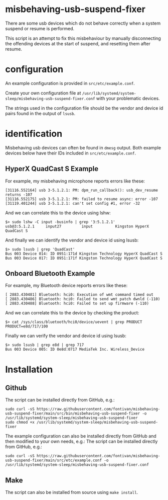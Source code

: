 # misbehaving-usb-suspend-fixer

There are some usb devices which do not behave correctly when a system suspend or resume is performed.

This script is an attempt to fix this misbehaviour by manually disconnecting the offending devices at the start of suspend, and resetting them after resume.

# configuration

An example configuration is provided in `src/etc/example.conf`.

Create your own configuration file at `/usr/lib/systemd/system-sleep/misbehaving-usb-suspend-fixer.conf` with your problematic devices.

The strings used in the configuration file should be the vendor and device id pairs found in the output of `lsusb`.

# identification

Misbehaving usb devices can often be found in `dmesg` output. Both example devices below have their IDs included in `src/etc/example.conf`.

## HyperX QuadCast S Example

For example, my misbehaving microphone reports errors like these:
```
[31116.552164] usb 3-5.1.2.1: PM: dpm_run_callback(): usb_dev_resume returns -107
[31116.552175] usb 3-5.1.2.1: PM: failed to resume async: error -107
[31119.401244] usb 3-5.1.2.1: can't set config #1, error -32
```

And we can correlate this to the device using lshw:
```
$> sudo lshw -C input -businfo | grep '3:5.1.2.1'
usb@3:5.1.2.1     input27         input          Kingston HyperX QuadCast S
```

And finally we can identify the vendor and device id using lsusb:
```
$> sudo lsusb | grep 'QuadCast'
Bus 003 Device 014: ID 0951:171d Kingston Technology HyperX QuadCast S
Bus 003 Device 017: ID 0951:171f Kingston Technology HyperX QuadCast S
```

## Onboard Bluetooth Example

For example, my Bluetooth device reports errors like these:
```
[ 2883.430481] Bluetooth: hci0: Execution of wmt command timed out
[ 2883.430486] Bluetooth: hci0: Failed to send wmt patch dwnld (-110)
[ 2883.430488] Bluetooth: hci0: Failed to set up firmware (-110)
```

And we can correlate this to the device by checking the product:
```
$> cat /sys/class/bluetooth/hci0/device/uevent | grep PRODUCT
PRODUCT=e8d/717/100
```

Finally we can verify the vendor and device id using lsusb:
```
$> sudo lsusb | grep e8d | grep 717
Bus 003 Device 005: ID 0e8d:0717 MediaTek Inc. Wireless_Device
```

# Installation

## Github
The script can be installed directly from GitHub, e.g.:
```
sudo curl -sS https://raw.githubusercontent.com/fontivan/misbehaving-usb-suspend-fixer/main/src/bin/misbehaving-usb-suspend-fixer -o /usr/lib/systemd/system-sleep/misbehaving-usb-suspend-fixer
sudo chmod +x /usr/lib/systemd/system-sleep/misbehaving-usb-suspend-fixer
```

The example configuration can also be installed directly from GitHub and then modified to your own needs, e.g.:
The script can be installed directly from GitHub, e.g.:
```
sudo curl -sS https://raw.githubusercontent.com/fontivan/misbehaving-usb-suspend-fixer/main/src/etc/example.conf -o /usr/lib/systemd/system-sleep/misbehaving-usb-suspend-fixer.conf
```

## Make
The script can also be installed from source using `make install`.
